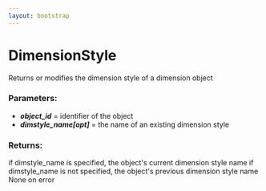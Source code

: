 ```yaml
---
layout: bootstrap
---
```


# DimensionStyle

Returns or modifies the dimension style of a dimension object
          

### Parameters:

- ***object_id*** = identifier of the object
- ***dimstyle_name[opt]*** = the name of an existing dimension style
        

### Returns:


if dimstyle_name is specified, the object's current dimension style name
if dimstyle_name is not specified, the object's previous dimension style name
None on error
        


